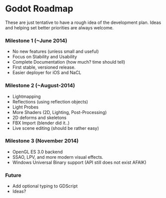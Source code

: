 # Godot Roadmap

These are just tentative to have a rough idea of the development plan. Ideas and helping set better priorities are always welcome.

### Milestone 1 (~June 2014)

* No new features (unless small and useful)
* Focus on Stability and Usability
* Complete Documentation (how much? time should tell)
* First stable, versioned release.
* Easier deployer for iOS and NaCL

### Milestone 2 (~August-2014)

* Lightmapping
* Reflections (using reflection objects)
* Light Probes
* More Shaders (2D, Lighting, Post-Processing)
* 2D deforms and skeletons
* FBX Import (blender did it..)
* Live scene editing (should be rather easy)

### Milestone 3 (November 2014)

* OpenGL ES 3.0 backend
* SSAO, LPV, and more modern visual effects.
* Windows Universal Binary support (API still does not exist AFAIK)

### Future

* Add optional typing to GDScript
* Ideas?